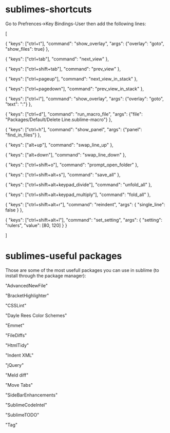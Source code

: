 sublimes-shortcuts
==================
Go to Prefrences->Key Bindings-User then add the following lines:

[

{ "keys": ["ctrl+t"], "command": "show_overlay", "args": {"overlay": "goto", "show_files": true} },

{ "keys": ["ctrl+tab"], "command": "next_view" },

{ "keys": ["ctrl+shift+tab"], "command": "prev_view" },


{ "keys": ["ctrl+pageup"], "command": "next_view_in_stack" },

{ "keys": ["ctrl+pagedown"], "command": "prev_view_in_stack" },


{ "keys": ["ctrl+l"], "command": "show_overlay", "args": {"overlay": "goto", "text": ":"} },


{ "keys": ["ctrl+d"], "command": "run_macro_file", "args": {"file": "Packages/Default/Delete Line.sublime-macro"} },


{ "keys": ["ctrl+h"], "command": "show_panel", "args": {"panel": "find_in_files"} },


{ "keys": ["alt+up"], "command": "swap_line_up" },

{ "keys": ["alt+down"], "command": "swap_line_down" },


{ "keys": ["ctrl+shift+o"], "command": "prompt_open_folder" },

{ "keys": ["ctrl+shift+alt+s"], "command": "save_all" },

{ "keys": ["ctrl+shift+alt+keypad_divide"], "command": "unfold_all" },

{ "keys": ["ctrl+shift+alt+keypad_multiply"], "command": "fold_all" },

{ "keys": ["ctrl+shift+alt+r"], "command": "reindent", "args": { "single_line": false } },

{ "keys": ["ctrl+shift+alt+l"], "command": "set_setting", "args": { "setting": "rulers", "value": [80, 120] }	}

]


sublimes-useful packages
==================
Those are some of the most usefull packages you can use in sublime (to install through the package manager):

"AdvancedNewFile"

"BracketHighlighter"

"CSSLint"

"Dayle Rees Color Schemes"

"Emmet"

"FileDiffs"

"HtmlTidy"

"Indent XML"

"jQuery"

"Meld diff"

"Move Tabs"

"SideBarEnhancements"

"SublimeCodeIntel"

"SublimeTODO"

"Tag"
